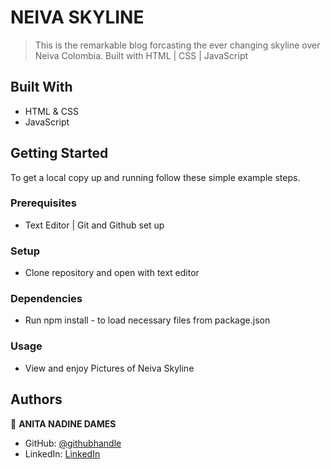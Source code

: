 # NEIVA SKYLINE

> This is the remarkable blog forcasting the ever changing skyline over Neiva Colombia. Built with HTML | CSS | JavaScript



## Built With

- HTML & CSS
- JavaScript


## Getting Started


To get a local copy up and running follow these simple example steps.

### Prerequisites
- Text Editor | Git and Github set up

### Setup
- Clone repository and open with text editor

### Dependencies
- Run npm install - to load necessary files from package.json


### Usage
- View and enjoy Pictures of Neiva Skyline 

## Authors

👤 **ANITA NADINE DAMES**

- GitHub: [@githubhandle](https://github.com/TeacherAnita)
- LinkedIn: [LinkedIn](https://www.linkedin.com/in/anita-dames/)


